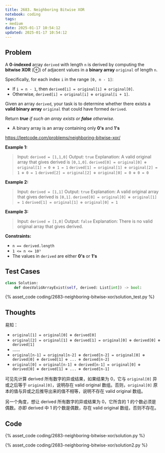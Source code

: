 ```yaml
---
title: 2683. Neighboring Bitwise XOR
notebook: coding
tags:
- medium
date: 2025-01-17 10:54:12
updated: 2025-01-17 10:54:12
---
```

## Problem

A **0-indexed** array `derived` with length `n` is derived by computing the **bitwise XOR** (⊕) of adjacent values in a **binary array** `original` of length `n`.

Specifically, for each index `i` in the range `[0, n - 1]`:

- If `i = n - 1`, then `derived[i] = original[i] ⊕ original[0]`.
- Otherwise, `derived[i] = original[i] ⊕ original[i + 1]`.

Given an array `derived`, your task is to determine whether there exists a **valid binary array** `original` that could have formed `derived`.

Return _**true** if such an array exists or **false** otherwise._

- A binary array is an array containing only **0's** and **1's**

<https://leetcode.com/problems/neighboring-bitwise-xor/>

**Example 1:**

> Input: `derived = [1,1,0]`
> Output: `true`
> Explanation: A valid original array that gives derived is `[0,1,0]`.
> `derived[0] = original[0] ⊕ original[1] = 0 ⊕ 1 = 1`
> `derived[1] = original[1] ⊕ original[2] = 1 ⊕ 0 = 1`
> `derived[2] = original[2] ⊕ original[0] = 0 ⊕ 0 = 0`

**Example 2:**

> Input: `derived = [1,1]`
> Output: `true`
> Explanation: A valid original array that gives derived is `[0,1]`.
> `derived[0] = original[0] ⊕ original[1] = 1`
> `derived[1] = original[1] ⊕ original[0] = 1`

**Example 3:**

> Input: `derived = [1,0]`
> Output: `false`
> Explanation: There is no valid original array that gives derived.

**Constraints:**

- `n == derived.length`
- `1 <= n <= 10⁵`
- The values in `derived` are either **0's** or **1's**

## Test Cases

``` python
class Solution:
    def doesValidArrayExist(self, derived: List[int]) -> bool:
```

{% asset_code coding/2683-neighboring-bitwise-xor/solution_test.py %}

## Thoughts

易知：

- `original[1] = original[0] ⊕ derived[0]`
- `original[2] = original[1] ⊕ derived[1] = original[0] ⊕ derived[0] ⊕ derived[1]`
- ……
- `original[n-1] = original[n-2] ⊕ derived[n-2] = original[0] ⊕ derived[0] ⊕ derived[1] ⊕ ... ⊕ derived[n-2]`
- `original[0] = original[n-1] ⊕ derived[n-1] = original[0] ⊕ derived[0] ⊕ derived[1] ⊕ ... ⊕ derived[n-1]`

可见先计算 derived 所有数字的异或结果，如果结果为 0，它与 `original[0]` 异或之后等于 `original[0]`，说明存在 valid original 数组。否则，`original[0]` 原本的值与异或之后推导出来的值不相等，说明不存在 valid original 数组。

另一个角度，想让 derived 所有数字的异或结果为 0，它所含的 1 的个数必须是偶数。亦即 derived 中 1 的个数是偶数，存在 valid original 数组，否则不存在。

## Code

{% asset_code coding/2683-neighboring-bitwise-xor/solution.py %}

{% asset_code coding/2683-neighboring-bitwise-xor/solution2.py %}
